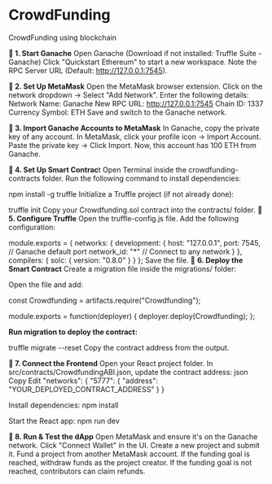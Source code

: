 # CrowdFunding
CrowdFunding using blockchain

**🔹 1. Start Ganache**
Open Ganache (Download if not installed: Truffle Suite - Ganache)
Click "Quickstart Ethereum" to start a new workspace.
Note the RPC Server URL (Default: http://127.0.0.1:7545).

**🔹 2. Set Up MetaMask**
Open the MetaMask browser extension.
Click on the network dropdown → Select "Add Network".
Enter the following details:
Network Name: Ganache
New RPC URL: http://127.0.0.1:7545
Chain ID: 1337
Currency Symbol: ETH
Save and switch to the Ganache network.

**🔹 3. Import Ganache Accounts to MetaMask**
In Ganache, copy the private key of any account.
In MetaMask, click your profile icon → Import Account.
Paste the private key → Click Import.
Now, this account has 100 ETH from Ganache.

**🔹 4. Set Up Smart Contrac**t
Open Terminal inside the crowdfunding-contracts folder.
Run the following command to install dependencies:

npm install -g truffle
Initialize a Truffle project (if not already done):

truffle init
Copy your Crowdfunding.sol contract into the contracts/ folder.
**🔹 5. Configure Truffle**
Open the truffle-config.js file.
Add the following configuration:

module.exports = {
  networks: {
    development: {
      host: "127.0.0.1",
      port: 7545,  // Ganache default port
      network_id: "*"  // Connect to any network
    }
  },
  compilers: {
    solc: {
      version: "0.8.0"
    }
  }
};
Save the file.
🔹 **6. Deploy the Smart Contract**
Create a migration file inside the migrations/ folder:


Open the file and add:


const Crowdfunding = artifacts.require("Crowdfunding");

module.exports = function(deployer) {
  deployer.deploy(Crowdfunding);
};

**Run migration to deploy the contract:**


truffle migrate --reset
Copy the contract address from the output.

**🔹 7. Connect the Frontend**
Open your React project folder.
In src/contracts/CrowdfundingABI.json, update the contract address:
json
Copy
Edit
"networks": {
  "5777": {
    "address": "YOUR_DEPLOYED_CONTRACT_ADDRESS"
  }
}

Install dependencies:
npm install

Start the React app:
npm run dev

**🔹 8. Run & Test the dApp**
Open MetaMask and ensure it's on the Ganache network.
Click "Connect Wallet" in the UI.
Create a new project and submit it.
Fund a project from another MetaMask account.
If the funding goal is reached, withdraw funds as the project creator.
If the funding goal is not reached, contributors can claim refunds.
